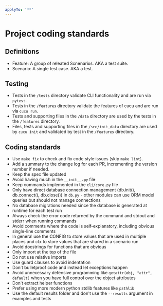 ```yaml
---
applyTo: '**'
---
```


# Project coding standards

## Definitions
- Feature: A group of releated Scnenarios. AKA a test suite.
- Scenario: A single test case. AKA a test.

## Testing
- Tests in the `/tests` directory validate CLI functionality and are run via `pytest`.
- Tests in the `/features` directory validate the features of cucu and are run via `cucu run`.
- Tests and supporting files in the `/data` directory are used by the tests in the `/features` directory.
- Files, tests and supporting files in the `/src/init_data` directory are used by `cucu init` and validated by test in the `/features` directory.

## Coding standards
- Use `make fix` to check and fix code style issues (skip `make lint`).
- Add a summary to the change log for each PR, incrementing the version number if needed.
- Keep the spec file updated
- Avoid having much in the `__init__.py` file
- Keep commands implemented in the `cli/core.py` file
- Only have direct database connection management (db.init(), db.connect(), db.close()) in `db.py` - other modules can use ORM model queries but should not manage connections
- No database migrations needed since the database is generated at runtime for each test run
- Always check the error code returned by the command and stdout and stderr when running commands
- Avoid comments where the code is self-explanatory, including obvious single-line comments
- In general use the CONFIG to store values that are used in multiple places and ctx to store values that are shared in a scenario run
- Avoid docstrings for functions that are obvious
- Only import at the top of the file
- Do not use relative imports
- Use guard clauses to avoid indentation
- Don't bulletproof code and instead let exceptions happen
- Avoid unnecessary defensive programming like `getattr(obj, "attr", default)` when you have full control over the object attributes
- Don't extract helper functions
- Prefer using more modern python stdlib features like `pathlib`
- Use the default results folder and don't use the `--results` argument in examples and tests
